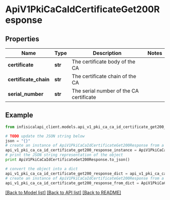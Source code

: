 # ApiV1PkiCaCaIdCertificateGet200Response


## Properties
Name | Type | Description | Notes
------------ | ------------- | ------------- | -------------
**certificate** | **str** | The certificate body of the CA | 
**certificate_chain** | **str** | The certificate chain of the CA | 
**serial_number** | **str** | The serial number of the CA certificate | 

## Example

```python
from infisicalapi_client.models.api_v1_pki_ca_ca_id_certificate_get200_response import ApiV1PkiCaCaIdCertificateGet200Response

# TODO update the JSON string below
json = "{}"
# create an instance of ApiV1PkiCaCaIdCertificateGet200Response from a JSON string
api_v1_pki_ca_ca_id_certificate_get200_response_instance = ApiV1PkiCaCaIdCertificateGet200Response.from_json(json)
# print the JSON string representation of the object
print ApiV1PkiCaCaIdCertificateGet200Response.to_json()

# convert the object into a dict
api_v1_pki_ca_ca_id_certificate_get200_response_dict = api_v1_pki_ca_ca_id_certificate_get200_response_instance.to_dict()
# create an instance of ApiV1PkiCaCaIdCertificateGet200Response from a dict
api_v1_pki_ca_ca_id_certificate_get200_response_from_dict = ApiV1PkiCaCaIdCertificateGet200Response.from_dict(api_v1_pki_ca_ca_id_certificate_get200_response_dict)
```
[[Back to Model list]](../README.md#documentation-for-models) [[Back to API list]](../README.md#documentation-for-api-endpoints) [[Back to README]](../README.md)


